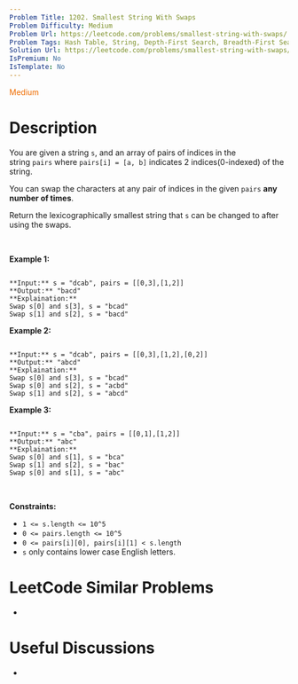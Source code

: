 ```yaml
---
Problem Title: 1202. Smallest String With Swaps
Problem Difficulty: Medium
Problem Url: https://leetcode.com/problems/smallest-string-with-swaps/
Problem Tags: Hash Table, String, Depth-First Search, Breadth-First Search, Union Find
Solution Url: https://leetcode.com/problems/smallest-string-with-swaps/solution/
IsPremium: No
IsTemplate: No
---
```


<span style="color: rgb(239, 108, 0);">Medium</span>

# Description

You are given a string `s`, and an array of pairs of indices in the string `pairs` where `pairs[i] = [a, b]` indicates 2 indices(0-indexed) of the string.


You can swap the characters at any pair of indices in the given `pairs` **any number of times**.


Return the lexicographically smallest string that `s` can be changed to after using the swaps.


 


**Example 1:**



```

**Input:** s = "dcab", pairs = [[0,3],[1,2]]
**Output:** "bacd"
**Explaination:** 
Swap s[0] and s[3], s = "bcad"
Swap s[1] and s[2], s = "bacd"

```

**Example 2:**



```

**Input:** s = "dcab", pairs = [[0,3],[1,2],[0,2]]
**Output:** "abcd"
**Explaination:** 
Swap s[0] and s[3], s = "bcad"
Swap s[0] and s[2], s = "acbd"
Swap s[1] and s[2], s = "abcd"
```

**Example 3:**



```

**Input:** s = "cba", pairs = [[0,1],[1,2]]
**Output:** "abc"
**Explaination:** 
Swap s[0] and s[1], s = "bca"
Swap s[1] and s[2], s = "bac"
Swap s[0] and s[1], s = "abc"

```

 


**Constraints:**


* `1 <= s.length <= 10^5`
* `0 <= pairs.length <= 10^5`
* `0 <= pairs[i][0], pairs[i][1] < s.length`
* `s` only contains lower case English letters.




# LeetCode Similar Problems

- []()

# Useful Discussions

- []()
